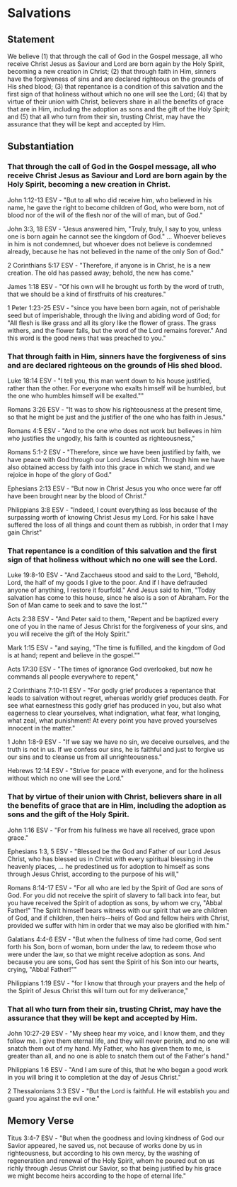 # Salvations

## Statement
We believe (1) that through the call of God in the Gospel message, all who receive Christ Jesus as Saviour and Lord are born again by the Holy Spirit, becoming a new creation in Christ; (2) that through faith in Him, sinners have the forgiveness of sins and are declared righteous on the grounds of His shed blood; (3) that repentance is a condition of this salvation and the first sign of that holiness without which no one will see the Lord; (4) that by virtue of their union with Christ, believers share in all the benefits of grace that are in Him, including the adoption as sons and the gift of the Holy Spirit; and (5) that all who turn from their sin, trusting Christ, may have the assurance that they will be kept and accepted by Him.

## Substantiation
### That through the call of God in the Gospel message, all who receive Christ Jesus as Saviour and Lord are born again by the Holy Spirit, becoming a new creation in Christ.
John 1:12-13 ESV - "But to all who did receive him, who believed in his name, he gave the right to become children of God, who were born, not of blood nor of the will of the flesh nor of the will of man, but of God."

John 3:3, 18 ESV - "Jesus answered him, "Truly, truly, I say to you, unless one is born again he cannot see the kingdom of God." ... Whoever believes in him is not condemned, but whoever does not believe is condemned already, because he has not believed in the name of the only Son of God."

2 Corinthians 5:17 ESV - "Therefore, if anyone is in Christ, he is a new creation. The old has passed away; behold, the new has come."

James 1:18 ESV - "Of his own will he brought us forth by the word of truth, that we should be a kind of firstfruits of his creatures."

1 Peter 1:23-25 ESV - "since you have been born again, not of perishable seed but of imperishable, through the living and abiding word of God; for "All flesh is like grass and all its glory like the flower of grass. The grass withers, and the flower falls, but the word of the Lord remains forever." And this word is the good news that was preached to you."

### That through faith in Him, sinners have the forgiveness of sins and are declared righteous on the grounds of His shed blood.
Luke 18:14 ESV - "I tell you, this man went down to his house justified, rather than the other. For everyone who exalts himself will be humbled, but the one who humbles himself will be exalted.""

Romans 3:26 ESV - "It was to show his righteousness at the present time, so that he might be just and the justifier of the one who has faith in Jesus."

Romans 4:5 ESV - "And to the one who does not work but believes in him who justifies the ungodly, his faith is counted as righteousness,"

Romans 5:1-2 ESV - "Therefore, since we have been justified by faith, we have peace with God through our Lord Jesus Christ. Through him we have also obtained access by faith into this grace in which we stand, and we rejoice in hope of the glory of God."

Ephesians 2:13 ESV - "But now in Christ Jesus you who once were far off have been brought near by the blood of Christ."

Philippians 3:8 ESV - "Indeed, I count everything as loss because of the surpassing worth of knowing Christ Jesus my Lord. For his sake I have suffered the loss of all things and count them as rubbish, in order that I may gain Christ"

### That repentance is a condition of this salvation and the first sign of that holiness without which no one will see the Lord.
Luke 19:8-10 ESV - "And Zacchaeus stood and said to the Lord, "Behold, Lord, the half of my goods I give to the poor. And if I have defrauded anyone of anything, I restore it fourfold." And Jesus said to him, "Today salvation has come to this house, since he also is a son of Abraham. For the Son of Man came to seek and to save the lost.""

Acts 2:38 ESV - "And Peter said to them, "Repent and be baptized every one of you in the name of Jesus Christ for the forgiveness of your sins, and you will receive the gift of the Holy Spirit."

Mark 1:15 ESV - "and saying, "The time is fulfilled, and the kingdom of God is at hand; repent and believe in the gospel.""

Acts 17:30 ESV - "The times of ignorance God overlooked, but now he commands all people everywhere to repent,"

2 Corinthians 7:10-11 ESV - "For godly grief produces a repentance that leads to salvation without regret, whereas worldly grief produces death. For see what earnestness this godly grief has produced in you, but also what eagerness to clear yourselves, what indignation, what fear, what longing, what zeal, what punishment! At every point you have proved yourselves innocent in the matter."

1 John 1:8-9 ESV - "If we say we have no sin, we deceive ourselves, and the truth is not in us. If we confess our sins, he is faithful and just to forgive us our sins and to cleanse us from all unrighteousness."

Hebrews 12:14 ESV - "Strive for peace with everyone, and for the holiness without which no one will see the Lord."

### That by virtue of their union with Christ, believers share in all the benefits of grace that are in Him, including the adoption as sons and the gift of the Holy Spirit.
John 1:16 ESV - "For from his fullness we have all received, grace upon grace."

Ephesians 1:3, 5 ESV - "Blessed be the God and Father of our Lord Jesus Christ, who has blessed us in Christ with every spiritual blessing in the heavenly places, ... he predestined us for adoption to himself as sons through Jesus Christ, according to the purpose of his will,"

Romans 8:14-17 ESV - "For all who are led by the Spirit of God are sons of God. For you did not receive the spirit of slavery to fall back into fear, but you have received the Spirit of adoption as sons, by whom we cry, "Abba! Father!" The Spirit himself bears witness with our spirit that we are children of God, and if children, then heirs--heirs of God and fellow heirs with Christ, provided we suffer with him in order that we may also be glorified with him."

Galatians 4:4-6 ESV - "But when the fullness of time had come, God sent forth his Son, born of woman, born under the law, to redeem those who were under the law, so that we might receive adoption as sons. And because you are sons, God has sent the Spirit of his Son into our hearts, crying, "Abba! Father!""

Philippians 1:19 ESV - "for I know that through your prayers and the help of the Spirit of Jesus Christ this will turn out for my deliverance,"

### That all who turn from their sin, trusting Christ, may have the assurance that they will be kept and accepted by Him.
John 10:27-29 ESV - "My sheep hear my voice, and I know them, and they follow me. I give them eternal life, and they will never perish, and no one will snatch them out of my hand. My Father, who has given them to me, is greater than all, and no one is able to snatch them out of the Father's hand."

Philippians 1:6 ESV - "And I am sure of this, that he who began a good work in you will bring it to completion at the day of Jesus Christ."

2 Thessalonians 3:3 ESV - "But the Lord is faithful. He will establish you and guard you against the evil one."

## Memory Verse
Titus 3:4-7 ESV - "But when the goodness and loving kindness of God our Savior appeared, he saved us, not because of works done by us in righteousness, but according to his own mercy, by the washing of regeneration and renewal of the Holy Spirit, whom he poured out on us richly through Jesus Christ our Savior, so that being justified by his grace we might become heirs according to the hope of eternal life."